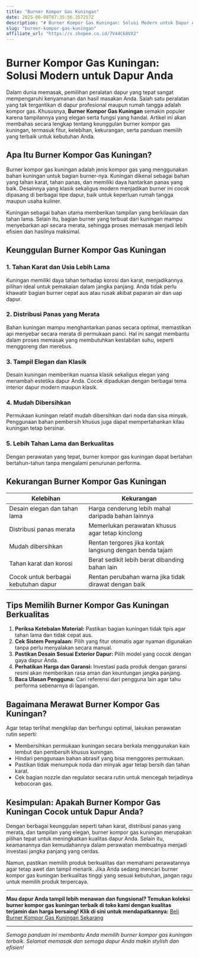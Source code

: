 ```yaml
---
title: "Burner Kompor Gas Kuningan"
date: 2025-06-08T07:35:56.357257Z
description: "# Burner Kompor Gas Kuningan: Solusi Modern untuk Dapur Anda..."
slug: "burner-kompor-gas-kuningan"
affiliate_url: "https://s.shopee.co.id/7V44C68VX2"
---
```

# Burner Kompor Gas Kuningan: Solusi Modern untuk Dapur Anda

Dalam dunia memasak, pemilihan peralatan dapur yang tepat sangat mempengaruhi kenyamanan dan hasil masakan Anda. Salah satu peralatan yang tak tergantikan di dapur profesional maupun rumah tangga adalah kompor gas. Khususnya, **Burner Kompor Gas Kuningan** semakin populer karena tampilannya yang elegan serta fungsi yang handal. Artikel ini akan membahas secara lengkap tentang keunggulan burner kompor gas kuningan, termasuk fitur, kelebihan, kekurangan, serta panduan memilih yang terbaik untuk kebutuhan Anda.

## Apa Itu Burner Kompor Gas Kuningan?

Burner kompor gas kuningan adalah jenis kompor gas yang menggunakan bahan kuningan untuk bagian burner-nya. Kuningan dikenal sebagai bahan yang tahan karat, tahan panas, dan memiliki daya hantarkan panas yang baik. Desainnya yang klasik sekaligus modern menjadikan burner ini cocok dipasang di berbagai tipe dapur, baik untuk keperluan rumah tangga maupun usaha kuliner.

Kuningan sebagai bahan utama memberikan tampilan yang berkilauan dan tahan lama. Selain itu, bagian burner yang terbuat dari kuningan mampu menyebarkan api secara merata, sehingga proses memasak menjadi lebih efisien dan hasilnya maksimal.

## Keunggulan Burner Kompor Gas Kuningan

### 1. Tahan Karat dan Usia Lebih Lama

Kuningan memiliki daya tahan terhadap korosi dan karat, menjadikannya pilihan ideal untuk pemakaian dalam jangka panjang. Anda tidak perlu khawatir bagian burner cepat aus atau rusak akibat paparan air dan uap dapur.

### 2. Distribusi Panas yang Merata

Bahan kuningan mampu menghantarkan panas secara optimal, memastikan api menyebar secara merata di permukaan panci. Hal ini sangat membantu dalam proses memasak yang membutuhkan kestabilan suhu, seperti menggoreng dan merebus.

### 3. Tampil Elegan dan Klasik

Desain kuningan memberikan nuansa klasik sekaligus elegan yang menambah estetika dapur Anda. Cocok dipadukan dengan berbagai tema interior dapur modern maupun klasik.

### 4. Mudah Dibersihkan

Permukaan kuningan relatif mudah dibersihkan dari noda dan sisa minyak. Penggunaan bahan pembersih khusus juga dapat mempertahankan kilau kuningan tetap bersinar.

### 5. Lebih Tahan Lama dan Berkualitas

Dengan perawatan yang tepat, burner kompor gas kuningan dapat bertahan bertahun-tahun tanpa mengalami penurunan performa.

## Kekurangan Burner Kompor Gas Kuningan

| Kelebihan                            | Kekurangan                                     |
|--------------------------------------|------------------------------------------------|
| Desain elegan dan tahan lama       | Harga cenderung lebih mahal daripada bahan lainnya |
| Distribusi panas merata             | Memerlukan perawatan khusus agar tetap kinclong   |
| Mudah dibersihkan                  | Rentan tergores jika kontak langsung dengan benda tajam |
| Tahan karat dan korosi             | Berat sedikit lebih berat dibanding bahan lain     |
| Cocok untuk berbagai kebutuhan dapur | Rentan perubahan warna jika tidak dirawat dengan baik |

## Tips Memilih Burner Kompor Gas Kuningan Berkualitas

1. **Periksa Ketebalan Material:** Pastikan bagian kuningan tidak tipis agar tahan lama dan tidak cepat aus.
2. **Cek Sistem Penyalaan:** Pilih yang fitur otomatis agar nyaman digunakan tanpa perlu menyalakan secara manual.
3. **Pastikan Desain Sesuai Exterior Dapur:** Pilih model yang cocok dengan gaya dapur Anda.
4. **Perhatikan Harga dan Garansi:** Investasi pada produk dengan garansi resmi akan memberikan rasa aman dan keuntungan jangka panjang.
5. **Baca Ulasan Pengguna:** Cari referensi dari pengguna lain agar tahu performa sebenarnya di lapangan.

## Bagaimana Merawat Burner Kompor Gas Kuningan?

Agar tetap terlihat mengkilap dan berfungsi optimal, lakukan perawatan rutin seperti:

- Membersihkan permukaan kuningan secara berkala menggunakan kain lembut dan pembersih khusus kuningan.
- Hindari penggunaan bahan abrasif yang bisa menggores permukaan.
- Pastikan tidak menumpuk noda dan minyak agar tetap bersih dan tahan karat.
- Cek bagian nozzle dan regulator secara rutin untuk mencegah terjadinya kebocoran gas.

## Kesimpulan: Apakah Burner Kompor Gas Kuningan Cocok untuk Dapur Anda?

Dengan berbagai keunggulan seperti tahan karat, distribusi panas yang merata, dan tampilan yang elegan, burner kompor gas kuningan merupakan pilihan tepat untuk meningkatkan kualitas dapur Anda. Selain itu, keamanannya dan kemudahannya dalam perawatan membuatnya menjadi investasi jangka panjang yang cerdas.

Namun, pastikan memilih produk berkualitas dan memahami perawatannya agar tetap awet dan tampil menarik. Jika Anda sedang mencari burner kompor gas kuningan berkualitas tinggi yang sesuai kebutuhan, jangan ragu untuk memilih produk terpercaya.

---

**Mau dapur Anda tampil lebih menawan dan fungsional? Temukan koleksi burner kompor gas kuningan terbaik di toko kami dengan kualitas terjamin dan harga bersaing! Klik di sini untuk mendapatkannya:** [Beli Burner Kompor Gas Kuningan Sekarang](https://s.shopee.co.id/7V44C68VX2)

---

*Semoga panduan ini membantu Anda memilih burner kompor gas kuningan terbaik. Selamat memasak dan semoga dapur Anda makin stylish dan efisien!*